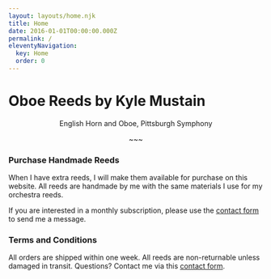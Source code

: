 ```yaml
---
layout: layouts/home.njk
title: Home
date: 2016-01-01T00:00:00.000Z
permalink: /
eleventyNavigation:
  key: Home
  order: 0
---
```

<section class="hero" style="background-image: url('/static/img/reed-placeholder.jpg')">
</section>


# Oboe Reeds by Kyle Mustain

<div class="home-intro">
<p style="text-align:center;">English Horn and Oboe, Pittsburgh Symphony</p>
<p style="text-align:center;">~~~</p>
</div>


<div class="home-description">

### Purchase Handmade Reeds

When I have extra reeds, I will make them available for purchase on this website. All reeds are handmade by me with the same materials I use for my orchestra reeds. 

If you are interested in a monthly subscription, please use the <a href="https://www.mustainreeds.com/contact/">contact form</a> to send me a message.
</div>

<!-- <div class="reed-image">
<img src="/static/img/reed-placeholder.jpg" alt="Handmade oboe reed">
</div>

<div class="paypal-button">
<form action="https://www.paypal.com/cgi-bin/webscr" method="post" target="_top">
<input type="hidden" name="cmd" value="_s-xclick">
<input type="hidden" name="hosted_button_id" value="WUB2H8Q26YSC2">
<input type="image" src="https://www.paypalobjects.com/en_US/i/btn/btn_buynowCC_LG.gif" border="0" name="submit" alt="PayPal - The safer, easier way to pay online!">
<img alt="" border="0" src="https://www.paypalobjects.com/en_US/i/scr/pixel.gif" width="1" height="1">
</form>
</div>

<div class="terms"> -->

### Terms and Conditions

All orders are shipped within one week.
All reeds are non-returnable unless damaged in transit.
Questions? Contact me via this <a href="https://www.mustainreeds.com/contact/">contact form</a>.

</div>

